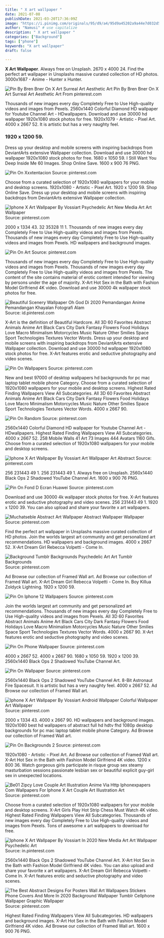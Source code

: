 ```yaml
---
title: " X art wallpaper "
date: 2021-07-08
publishDate: 2021-03-20T17:36:09Z
image: "https://i.pinimg.com/originals/95/d9/a4/95d9a45202a9a44e7d032d57c1a7dac8.jpg"
author: "Namusi" # use capitalize
description: " X art wallpaper "
categories: ["Background"]
tags: ["phone"]
keywords: "X art wallpaper"
draft: false

---
```



**X Art Wallpaper**. Always free on Unsplash. 2670 x 4000 24. Find the perfect art wallpaper in Unsplashs massive curated collection of HD photos. 3000x1687 - Anime - Hunter x Hunter.

![Pin By Bren Bner On X Art Surreal Art Aesthetic Art](https://i.pinimg.com/originals/a7/0c/33/a70c33fcd7ea01dec0b7f029ca29cdb1.jpg "Pin By Bren Bner On X Art Surreal Art Aesthetic Art")
Pin By Bren Bner On X Art Surreal Art Aesthetic Art From pinterest.com


Thousands of new images every day Completely Free to Use High-quality videos and images from Pexels. 2560x1440 Colorful Diamond HD wallpaper for Youtube Channel Art - HDwallpapers. Download and use 30000 hd wallpaper 1920x1080 stock photos for free. 1920x1079 - Artistic - Pixel Art. 4000 x 2667 52. It is artistic but has a very naughty feel.

### 1920 x 1200 59.

Dress up your desktop and mobile screens with inspiring backdrops from DeviantArts extensive Wallpaper collection. Download and use 30000 hd wallpaper 1920x1080 stock photos for free. 1680 x 1050 59. I Still Want You Deep Inside Me 60 Images. Shop Online Save. 1600 x 900 76 PNG.


![Pin On Xxxtentacion](https://i.pinimg.com/originals/35/c7/41/35c7415d1c7c4c827ef96b2b85153ea1.jpg "Pin On Xxxtentacion")
Source: pinterest.com

Choose from a curated selection of 1920x1080 wallpapers for your mobile and desktop screens. 1920x1080 - Artistic - Pixel Art. 1920 x 1200 59. Shop Online Save. Dress up your desktop and mobile screens with inspiring backdrops from DeviantArts extensive Wallpaper collection.

![Iphone X Art Wallpaper By Vossiart Psychedelic Art New Media Art Art Wallpaper](https://i.pinimg.com/originals/97/9d/6f/979d6fb0f9ff8aa8bbc73497c7e2a35c.jpg "Iphone X Art Wallpaper By Vossiart Psychedelic Art New Media Art Art Wallpaper")
Source: pinterest.com

2000 x 1334 43. 32 35328 11 1. Thousands of new images every day Completely Free to Use High-quality videos and images from Pexels. Thousands of new images every day Completely Free to Use High-quality videos and images from Pexels. HD wallpapers and background images.

![Pin On Art](https://i.pinimg.com/originals/3e/47/49/3e4749e10e7d7b2349134a8bae72ec3e.png "Pin On Art")
Source: pinterest.com

Thousands of new images every day Completely Free to Use High-quality videos and images from Pexels. Thousands of new images every day Completely Free to Use High-quality videos and images from Pexels. The content of the site contains material of erotic content intended for viewing by persons under the age of majority. X-Art Hot Sex in the Bath with Fashion Model Girlfriend 4K video. Download and use 30000 4k wallpaper stock photos for free.

![Beautiful Scenery Wallpaper Oh God Di 2020 Pemandangan Anime Pemandangan Khayalan Fotografi Alam](https://i.pinimg.com/originals/71/94/b2/7194b2ea48871cc6ac3afebf6813f2fa.jpg "Beautiful Scenery Wallpaper Oh God Di 2020 Pemandangan Anime Pemandangan Khayalan Fotografi Alam")
Source: id.pinterest.com

X-Art is the definition of Beautiful Hardcore. All 3D 60 Favorites Abstract Animals Anime Art Black Cars City Dark Fantasy Flowers Food Holidays Love Macro Minimalism Motorcycles Music Nature Other Smilies Space Sport Technologies Textures Vector Words. Dress up your desktop and mobile screens with inspiring backdrops from DeviantArts extensive Wallpaper collection. Download and use 30000 hd wallpaper 1920x1080 stock photos for free. X-Art features erotic and seductive photography and video scenes.

![Pin On Wallpapers](https://i.pinimg.com/474x/c8/42/25/c8422581eab22e15bc43195708270ee4.jpg "Pin On Wallpapers")
Source: pinterest.com

New and best 97000 of desktop wallpapers hd backgrounds for pc mac laptop tablet mobile phone Category. Choose from a curated selection of 1920x1080 wallpapers for your mobile and desktop screens. Highest Rated Finding Wallpapers View All Subcategories. All 3D 60 Favorites Abstract Animals Anime Art Black Cars City Dark Fantasy Flowers Food Holidays Love Macro Minimalism Motorcycles Music Nature Other Smilies Space Sport Technologies Textures Vector Words. 4000 x 2667 90.

![Pin On Random](https://i.pinimg.com/originals/c0/a1/ae/c0a1ae033f37f47e1172b10dcfef0717.jpg "Pin On Random")
Source: pinterest.com

2560x1440 Colorful Diamond HD wallpaper for Youtube Channel Art - HDwallpapers. Highest Rated Finding Wallpapers View All Subcategories. 4000 x 2667 52. 258 Mobile Walls 41 Art 73 Images 444 Avatars 1160 Gifs. Choose from a curated selection of 1920x1080 wallpapers for your mobile and desktop screens.

![Iphone X Art Wallpaper By Vossiart Art Wallpaper Art Abstract](https://i.pinimg.com/originals/4c/75/10/4c7510fc55e52bc15630cd94d27d8b67.jpg "Iphone X Art Wallpaper By Vossiart Art Wallpaper Art Abstract")
Source: pinterest.com

256 231443 49 1. 256 231443 49 1. Always free on Unsplash. 2560x1440 Black Ops 2 Shadowed YouTube Channel Art. 1600 x 900 76 PNG.

![Pin On Fond D Ecran Huawei](https://i.pinimg.com/474x/44/b1/ce/44b1ce600732fce642c7eda440b021e0.jpg "Pin On Fond D Ecran Huawei")
Source: pinterest.com

Download and use 30000 4k wallpaper stock photos for free. X-Art features erotic and seductive photography and video scenes. 256 231443 49 1. 1920 x 1200 39. You can also upload and share your favorite x art wallpapers.

![Muchatseble Abstract Art Wallpaper Abstract Wallpaper Wallpaper](https://i.pinimg.com/originals/bc/d6/09/bcd609d4e4e8f537b8f926d5e4023ef7.jpg "Muchatseble Abstract Art Wallpaper Abstract Wallpaper Wallpaper")
Source: pinterest.com

Find the perfect art wallpaper in Unsplashs massive curated collection of HD photos. Join the worlds largest art community and get personalized art recommendations. HD wallpapers and background images. 4000 x 2667 52. X-Art Dream Girl Rebecca Volpetti - Come In.

![Background Tumblr Backgrounds Psychedelic Art Art Tumblr Backgrounds](https://i.pinimg.com/564x/00/1e/79/001e795c1ca1d63100f76373cf39033b.jpg "Background Tumblr Backgrounds Psychedelic Art Art Tumblr Backgrounds")
Source: pinterest.com

Ad Browse our collection of Framed Wall art. Ad Browse our collection of Framed Wall art. X-Art Dream Girl Rebecca Volpetti - Come In. Boy Killua Zoldyck Lightning. 1920 x 1200 59.

![Pin On Iphone 12 Wallpapers](https://i.pinimg.com/originals/7b/79/94/7b7994d6c074eb04fd16e79c8731a92a.jpg "Pin On Iphone 12 Wallpapers")
Source: pinterest.com

Join the worlds largest art community and get personalized art recommendations. Thousands of new images every day Completely Free to Use High-quality videos and images from Pexels. All 3D 60 Favorites Abstract Animals Anime Art Black Cars City Dark Fantasy Flowers Food Holidays Love Macro Minimalism Motorcycles Music Nature Other Smilies Space Sport Technologies Textures Vector Words. 4000 x 2667 90. X-Art features erotic and seductive photography and video scenes.

![Pin On Phone Wallpaper](https://i.pinimg.com/564x/a1/4b/cc/a14bccd2bcf8ca40074bdea7e6799b17.jpg "Pin On Phone Wallpaper")
Source: pinterest.com

4000 x 2667 52. 4000 x 2667 90. 1680 x 1050 59. 1920 x 1200 39. 2560x1440 Black Ops 2 Shadowed YouTube Channel Art.

![Pin On Wallpaper](https://i.pinimg.com/originals/ef/23/11/ef23115f97563b223669c9778557eae0.png "Pin On Wallpaper")
Source: pinterest.com

2560x1440 Black Ops 2 Shadowed YouTube Channel Art. 8-Bit Astronaut Fire Spacesuit. It is artistic but has a very naughty feel. 4000 x 2667 52. Ad Browse our collection of Framed Wall art.

![Iphone X Art Wallpaper By Vossiart Android Wallpaper Colorful Wallpaper Art Wallpaper](https://i.pinimg.com/originals/0f/af/30/0faf30c343ddd080188363ac48d884f2.jpg "Iphone X Art Wallpaper By Vossiart Android Wallpaper Colorful Wallpaper Art Wallpaper")
Source: pinterest.com

2000 x 1334 43. 4000 x 2667 90. HD wallpapers and background images. 1920x1080 best hd wallpapers of abstract full hd hdtv fhd 1080p desktop backgrounds for pc mac laptop tablet mobile phone Category. Ad Browse our collection of Framed Wall art.

![Pin On Backgrounds 2](https://i.pinimg.com/originals/29/b9/f6/29b9f6c02bc482b07905f378bc276769.jpg "Pin On Backgrounds 2")
Source: pinterest.com

1920x1080 - Artistic - Pixel Art. Ad Browse our collection of Framed Wall art. X-Art Hot Sex in the Bath with Fashion Model Girlfriend 4K video. 1200 x 800 36. Watch gorgeous girls participate in risque group sex steamy masturbation sessions passionate lesbian sex or beautiful explicit guy-girl sex in unexpected locations.

![Be01 Zipcy Love Couple Art Illustration Anime Via Http Iphonexpapers Com Wallpapers For Iphone X Art Couple Art Illustration Art](https://i.pinimg.com/474x/5d/d3/d6/5dd3d6a9625b7042b35969ad3bc7ced9.jpg "Be01 Zipcy Love Couple Art Illustration Anime Via Http Iphonexpapers Com Wallpapers For Iphone X Art Couple Art Illustration Art")
Source: pinterest.com

Choose from a curated selection of 1920x1080 wallpapers for your mobile and desktop screens. X-Art Girls Play Hot Strip Chess Must Watch 4K video. Highest Rated Finding Wallpapers View All Subcategories. Thousands of new images every day Completely Free to Use High-quality videos and images from Pexels. Tons of awesome x art wallpapers to download for free.

![Iphone X Art Wallpaper By Vossiart In 2020 New Media Art Art Wallpaper Psychedelic Art](https://i.pinimg.com/originals/34/e9/86/34e98604019d43adf76bd4f0a2869e7e.jpg "Iphone X Art Wallpaper By Vossiart In 2020 New Media Art Art Wallpaper Psychedelic Art")
Source: in.pinterest.com

2560x1440 Black Ops 2 Shadowed YouTube Channel Art. X-Art Hot Sex in the Bath with Fashion Model Girlfriend 4K video. You can also upload and share your favorite x art wallpapers. X-Art Dream Girl Rebecca Volpetti - Come In. X-Art features erotic and seductive photography and video scenes.

![The Best Abstract Designs For Posters Wall Art Wallpapers Stickers Phone Covers And More In 2020 Background Wallpaper Tumblr Cellphone Wallpaper Graphic Wallpaper](https://i.pinimg.com/originals/95/d9/a4/95d9a45202a9a44e7d032d57c1a7dac8.jpg "The Best Abstract Designs For Posters Wall Art Wallpapers Stickers Phone Covers And More In 2020 Background Wallpaper Tumblr Cellphone Wallpaper Graphic Wallpaper")
Source: pinterest.com

Highest Rated Finding Wallpapers View All Subcategories. HD wallpapers and background images. X-Art Hot Sex in the Bath with Fashion Model Girlfriend 4K video. Ad Browse our collection of Framed Wall art. 1600 x 900 76 PNG.

